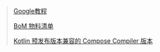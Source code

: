 > [Google教程](https://developer.android.com/jetpack/compose/setup?hl=zh-cn#bom-version-mapping)
> 
> [BoM 物料清单](https://developer.android.com/jetpack/compose/bom/bom?hl=zh-cn)
> 
> [Kotlin 预发布版本兼容的 Compose Compiler 版本](https://developer.android.com/jetpack/androidx/releases/compose-kotlin?hl=zh-cn)
> 
> 
